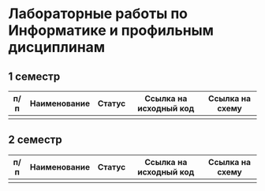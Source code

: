 # Лабораторные работы по Информатике и профильным дисциплинам

## 1 семестр

| п/п | Наименование | Статус | Ссылка на исходный код | Ссылка на схему |
| --- | --- | --- | --- | --- |
|     |     |     |     |     |

## 2 семестр 

| п/п | Наименование | Статус | Ссылка на исходный код | Ссылка на схему |
| --- | --- | --- | --- | --- |
|     |     |     |     |     |

